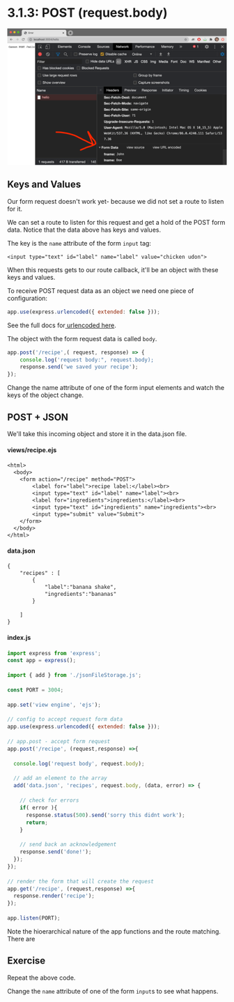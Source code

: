 # 3.1.3: POST \(request.body\)

![](../../.gitbook/assets/screen-shot-2020-11-12-at-8.28.43-pm.png)

## Keys and Values

Our form request doesn't work yet- because we did not set a route to listen for it.

We can set a route to listen for this request and get a hold of the POST form data. Notice that the data above has keys and values.

The key is the `name` attribute of the form `input` tag:

```markup
<input type="text" id="label" name="label" value="chicken udon">
```

When this requests gets to our route callback, it'll be an object with these keys and values.

To receive POST request data as an object we need one piece of configuration:

```javascript
app.use(express.urlencoded({ extended: false }));
```

See the full docs for[ urlencoded here](https://expressjs.com/en/api.html#express.urlencoded).

The object with the form request data is called `body`.

```javascript
app.post('/recipe',( request, response) => {
    console.log('request body:", request.body);
    response.send('we saved your recipe');
});
```

Change the name attribute of one of the form input elements and watch the keys of the object change.

## POST + JSON

We'll take this incoming object and store it in the data.json file.

#### views/recipe.ejs

```markup
<html>
  <body>
    <form action="/recipe" method="POST">
        <label for="label">recipe label:</label><br>
        <input type="text" id="label" name="label"><br>
        <label for="ingredients">ingredients:</label><br>
        <input type="text" id="ingredients" name="ingredients"><br>
        <input type="submit" value="Submit">
    </form> 
  </body>
</html>
```

#### data.json

```markup
{
    "recipes" : [
        {
            "label":"banana shake",
            "ingredients":"bananas"
        }
    
    ]
}
```

#### index.js

```javascript
import express from 'express';
const app = express();

import { add } from './jsonFileStorage.js';

const PORT = 3004;

app.set('view engine', 'ejs');

// config to accept request form data
app.use(express.urlencoded({ extended: false }));

// app.post - accept form request
app.post('/recipe', (request,response) =>{

  console.log('request body', request.body);
  
  // add an element to the array
  add('data.json', 'recipes', request.body, (data, error) => {
  
    // check for errors
    if( error ){
      response.status(500).send('sorry this didnt work');
      return;
    }
    
    // send back an acknowledgement
    response.send('done!');
  });  
});

// render the form that will create the request
app.get('/recipe', (request,response) =>{
  response.render('recipe');
});

app.listen(PORT);
```

Note the hioerarchical nature of the app functions and the route matching. There are 

## Exercise

Repeat the above code.

Change the `name` attribute of one of the form `input`s to see what happens.

